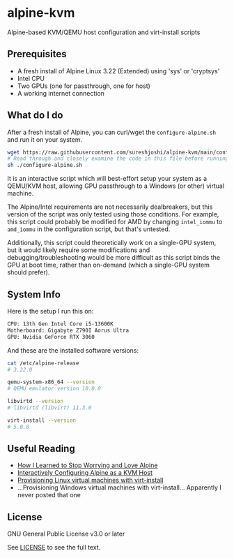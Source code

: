 # alpine-kvm

Alpine-based KVM/QEMU host configuration and virt-install scripts

## Prerequisites

- A fresh install of Alpine Linux 3.22 (Extended) using 'sys' or 'cryptsys'
- Intel CPU
- Two GPUs (one for passthrough, one for host)
- A working internet connection

## What do I do

After a fresh install of Alpine, you can curl/wget the `configure-alpine.sh` and run it on your system.

```bash
wget https://raw.githubusercontent.com/sureshjoshi/alpine-kvm/main/configure-alpine.sh
# Read through and closely examine the code in this file before running it
sh ./configure-alpine.sh
```

It is an interactive script which will best-effort setup your system as a QEMU/KVM host, allowing GPU passthrough to a Windows (or other) virtual machine.

The Alpine/Intel requirements are not necessarily dealbreakers, but this version of the script was only tested using those conditions. For example, this script could probably be modified for AMD by changing `intel_iommu` to `amd_iommu` in the configuration script, but that's untested.

Additionally, this script could theoretically work on a single-GPU system, but it would likely require some modifications and debugging/troubleshooting would be more difficult as this script binds the GPU at boot time, rather than on-demand (which a single-GPU system should prefer). 

## System Info

Here is the setup I run this on:

```bash
CPU: 13th Gen Intel Core i5-13600K
Motherboard: Gigabyte Z790I Aorus Ultra
GPU: Nvidia GeForce RTX 3060
```

And these are the installed software versions:

```bash
cat /etc/alpine-release 
# 3.22.0

qemu-system-x86_64 --version
# QEMU emulator version 10.0.0

libvirtd --version
# libvirtd (libvirt) 11.3.0

virt-install --version
# 5.0.0
```

## Useful Reading

- [How I Learned to Stop Worrying and Love Alpine](https://sureshjoshi.com/development/alpine-kvm-host)
- [Interactively Configuring Alpine as a KVM Host](https://sureshjoshi.com/development/alpine-kvm-config-script)
- [Provisioning Linux virtual machines with virt-install](https://sureshjoshi.com/development/alpine-kvm-virt-install-linux)
- ...Provisioning Windows virtual machines with virt-install... Apparently I never posted that one

## License

GNU General Public License v3.0 or later

See [LICENSE](LICENSE) to see the full text.
